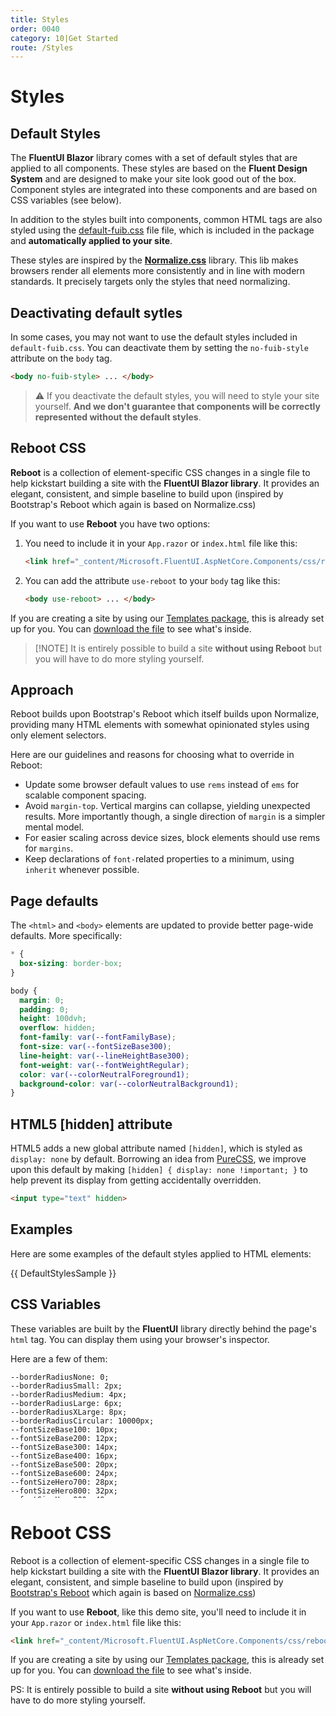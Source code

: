 ```yaml
---
title: Styles
order: 0040
category: 10|Get Started
route: /Styles
---
```


# Styles

## Default Styles

The **FluentUI Blazor** library comes with a set of default styles that are applied to all components.
These styles are based on the **Fluent Design System** and are designed to make your site look good out of the box.
Component styles are integrated into these components and are based on CSS variables (see below).

In addition to the styles built into components, common HTML tags are also styled using
the <a href="_content/Microsoft.FluentUI.AspNetCore.Components/css/default-fuib.css" target="_blank">default-fuib.css</a> file
file, which is included in the package and **automatically applied to your site**.

These styles are inspired by the **[Normalize.css](https://necolas.github.io/normalize.css/)** library.
This lib makes browsers render all elements more consistently and in line with modern standards.
It precisely targets only the styles that need normalizing.

## Deactivating default sytles

In some cases, you may not want to use the default styles included in `default-fuib.css`.
You can deactivate them by setting the `no-fuib-style` attribute on the `body` tag.

```html
<body no-fuib-style> ... </body>
```

> ⚠️ If you deactivate the default styles, you will need to style your site yourself.
> **And we don't guarantee that components will be correctly represented without the default styles**.

## Reboot CSS

**Reboot** is a collection of element-specific CSS changes in a single file to help kickstart building
a site with the **FluentUI Blazor library**. It provides an elegant, consistent, and simple baseline
to build upon (inspired by Bootstrap's Reboot which again is based on Normalize.css)

If you want to use **Reboot** you have two options:

1. You need to include it in your `App.razor` or `index.html` file like this:
   ```html
   <link href="_content/Microsoft.FluentUI.AspNetCore.Components/css/reboot.css" rel="stylesheet" />
   ```
2. You can add the attribute `use-reboot` to your `body` tag like this:
   ```html
   <body use-reboot> ... </body>
   ```
   
If you are creating a site by using our [Templates package](https://www.fluentui-blazor.net/Templates),
this is already set up for you.
You can <a href="/_content/Microsoft.FluentUI.AspNetCore.Components/css/reboot.css" target="_blank">download the file</a> to see what's inside.

> [!NOTE] It is entirely possible to build a site **without using Reboot** but you will have to do more styling yourself.

## Approach

Reboot builds upon Bootstrap's Reboot which itself builds upon Normalize, providing many HTML elements
with somewhat opinionated styles using only element selectors.

Here are our guidelines and reasons for choosing what to override in Reboot:

- Update some browser default values to use `rems` instead of `ems` for scalable component spacing.
- Avoid `margin-top`. Vertical margins can collapse, yielding unexpected results.
  More importantly though, a single direction of `margin` is a simpler mental model.
- For easier scaling across device sizes, block elements should use rems for `margins`.
- Keep declarations of `font-`related properties to a minimum, using `inherit` whenever possible.

## Page defaults

The `<html>` and `<body>` elements are updated to provide better page-wide defaults. More specifically:

```css
* {
  box-sizing: border-box;
}

body {
  margin: 0;
  padding: 0;
  height: 100dvh;
  overflow: hidden;
  font-family: var(--fontFamilyBase);
  font-size: var(--fontSizeBase300);
  line-height: var(--lineHeightBase300);
  font-weight: var(--fontWeightRegular);
  color: var(--colorNeutralForeground1);
  background-color: var(--colorNeutralBackground1);
}
```

## HTML5 [hidden] attribute

HTML5 adds a new global attribute named `[hidden]`, which is styled as `display: none` by default.
Borrowing an idea from [PureCSS](https://purecss.io), we improve upon this default by making
`[hidden] { display: none !important; }` to help prevent its display from getting accidentally overridden.

```html
<input type="text" hidden>
```

## Examples

Here are some examples of the default styles applied to HTML elements:

{{ DefaultStylesSample }}

## CSS Variables

These variables are built by the **FluentUI** library directly behind the page's `html` tag.
You can display them using your browser's inspector.

Here are a few of them:

<pre style="max-height: 200px; overflow-y: scroll;"><code class="language-css hljs">--borderRadiusNone: 0;
--borderRadiusSmall: 2px;
--borderRadiusMedium: 4px;
--borderRadiusLarge: 6px;
--borderRadiusXLarge: 8px;
--borderRadiusCircular: 10000px;
--fontSizeBase100: 10px;
--fontSizeBase200: 12px;
--fontSizeBase300: 14px;
--fontSizeBase400: 16px;
--fontSizeBase500: 20px;
--fontSizeBase600: 24px;
--fontSizeHero700: 28px;
--fontSizeHero800: 32px;
--fontSizeHero900: 40px;
--fontSizeHero1000: 68px;
--lineHeightBase100: 14px;
--lineHeightBase200: 16px;
--lineHeightBase300: 20px;
--lineHeightBase400: 22px;
--lineHeightBase500: 28px;
--lineHeightBase600: 32px;
--lineHeightHero700: 36px;
--lineHeightHero800: 40px;
--lineHeightHero900: 52px;
--lineHeightHero1000: 92px;
--fontFamilyBase: 'Segoe UI', 'Segoe UI Web (West European)', -apple-system, BlinkMacSystemFont, Roboto, 'Helvetica Neue', sans-serif;
--fontFamilyMonospace: Consolas, 'Courier New', Courier, monospace;
--fontFamilyNumeric: Bahnschrift, 'Segoe UI', 'Segoe UI Web (West European)', -apple-system, BlinkMacSystemFont, Roboto, 'Helvetica Neue', sans-serif;
--fontWeightRegular: 400;
--fontWeightMedium: 500;
--fontWeightSemibold: 600;
--fontWeightBold: 700;
--strokeWidthThin: 1px;
--strokeWidthThick: 2px;
--strokeWidthThicker: 3px;
--strokeWidthThickest: 4px;
--spacingHorizontalNone: 0;
--spacingHorizontalXS: 4px;
--spacingHorizontalS: 8px;
--spacingHorizontalM: 12px;
--spacingHorizontalL: 16px;
--spacingHorizontalXL: 20px;
--spacingHorizontalXXL: 24px;
--spacingHorizontalXXXL: 28px;
--spacingHorizontalXXXXL: 32px;
--spacingVerticalNone: 0;
--spacingVerticalXS: 4px;
--spacingVerticalS: 8px;
--spacingVerticalM: 12px;
--spacingVerticalL: 16px;
--spacingVerticalXL: 20px;
--spacingVerticalXXL: 24px;
--spacingVerticalXXXL: 28px;
--spacingVerticalXXXXL: 32px;
--durationUltraFast: 50ms;
--durationFaster: 100ms;
--durationFast: 150ms;
--durationNormal: 200ms;
--durationGentle: 250ms;
--durationSlow: 300ms;
--durationSlower: 400ms;
--durationUltraSlow: 500ms;
--curveAccelerateMax: cubic-bezier(0.9,0.1,1,0.2);
--curveAccelerateMid: cubic-bezier(1,0,1,1);
--curveAccelerateMin: cubic-bezier(0.8,0,0.78,1);
--curveDecelerateMax: cubic-bezier(0.1,0.9,0.2,1);
--curveDecelerateMid: cubic-bezier(0,0,0,1);
--curveDecelerateMin: cubic-bezier(0.33,0,0.1,1);
--curveEasyEaseMax: cubic-bezier(0.8,0,0.2,1);
--curveEasyEase: cubic-bezier(0.33,0,0.67,1);
--curveLinear: cubic-bezier(0,0,1,1);
--colorNeutralForeground1: #242424;
--colorNeutralForeground1Hover: #242424;
--colorNeutralForeground1Pressed: #242424;
--colorNeutralForeground1Selected: #242424;
--colorNeutralForeground2: #424242;
--colorNeutralForeground2Hover: #242424;
--colorNeutralForeground2Pressed: #242424;
--colorNeutralForeground2Selected: #242424;
--colorNeutralForeground2BrandHover: #0f6cbd;
--colorNeutralForeground2BrandPressed: #115ea3;
--colorNeutralForeground2BrandSelected: #0f6cbd;
--colorNeutralForeground3: #616161;
--colorNeutralForeground3Hover: #424242;
--colorNeutralForeground3Pressed: #424242;
--colorNeutralForeground3Selected: #424242;
--colorNeutralForeground3BrandHover: #0f6cbd;
--colorNeutralForeground3BrandPressed: #115ea3;
--colorNeutralForeground3BrandSelected: #0f6cbd;
--colorNeutralForeground4: #707070;
--colorNeutralForegroundDisabled: #bdbdbd;
--colorNeutralForegroundInvertedDisabled: rgba(255, 255, 255, 0.4);
--colorBrandForegroundLink: #115ea3;
--colorBrandForegroundLinkHover: #0f548c;
--colorBrandForegroundLinkPressed: #0c3b5e;
--colorBrandForegroundLinkSelected: #115ea3;
--colorNeutralForeground2Link: #424242;
--colorNeutralForeground2LinkHover: #242424;
--colorNeutralForeground2LinkPressed: #242424;
--colorNeutralForeground2LinkSelected: #242424;
--colorCompoundBrandForeground1: #0f6cbd;
--colorCompoundBrandForeground1Hover: #115ea3;
--colorCompoundBrandForeground1Pressed: #0f548c;
--colorBrandForeground1: #0f6cbd;
--colorBrandForeground2: #115ea3;
--colorBrandForeground2Hover: #0f548c;
--colorBrandForeground2Pressed: #0a2e4a;
--colorNeutralForeground1Static: #242424;
--colorNeutralForegroundStaticInverted: #ffffff;
--colorNeutralForegroundInverted: #ffffff;
--colorNeutralForegroundInvertedHover: #ffffff;
--colorNeutralForegroundInvertedPressed: #ffffff;
--colorNeutralForegroundInvertedSelected: #ffffff;
--colorNeutralForegroundInverted2: #ffffff;
--colorNeutralForegroundOnBrand: #ffffff;
--colorNeutralForegroundInvertedLink: #ffffff;
--colorNeutralForegroundInvertedLinkHover: #ffffff;
--colorNeutralForegroundInvertedLinkPressed: #ffffff;
--colorNeutralForegroundInvertedLinkSelected: #ffffff;
--colorBrandForegroundInverted: #479ef5;
--colorBrandForegroundInvertedHover: #62abf5;
--colorBrandForegroundInvertedPressed: #479ef5;
--colorBrandForegroundOnLight: #0f6cbd;
--colorBrandForegroundOnLightHover: #115ea3;
--colorBrandForegroundOnLightPressed: #0e4775;
--colorBrandForegroundOnLightSelected: #0f548c;
--colorNeutralBackground1: #ffffff;
--colorNeutralBackground1Hover: #f5f5f5;
--colorNeutralBackground1Pressed: #e0e0e0;
--colorNeutralBackground1Selected: #ebebeb;
--colorNeutralBackground2: #fafafa;
--colorNeutralBackground2Hover: #f0f0f0;
--colorNeutralBackground2Pressed: #dbdbdb;
--colorNeutralBackground2Selected: #e6e6e6;
--colorNeutralBackground3: #f5f5f5;
--colorNeutralBackground3Hover: #ebebeb;
--colorNeutralBackground3Pressed: #d6d6d6;
--colorNeutralBackground3Selected: #e0e0e0;
--colorNeutralBackground4: #f0f0f0;
--colorNeutralBackground4Hover: #fafafa;
--colorNeutralBackground4Pressed: #f5f5f5;
--colorNeutralBackground4Selected: #ffffff;
--colorNeutralBackground5: #ebebeb;
--colorNeutralBackground5Hover: #f5f5f5;
--colorNeutralBackground5Pressed: #f0f0f0;
--colorNeutralBackground5Selected: #fafafa;
--colorNeutralBackground6: #e6e6e6;
--colorNeutralBackgroundInverted: #292929;
--colorNeutralBackgroundStatic: #333333;
--colorNeutralBackgroundAlpha: rgba(255, 255, 255, 0.5);
--colorNeutralBackgroundAlpha2: rgba(255, 255, 255, 0.8);
--colorSubtleBackground: transparent;
--colorSubtleBackgroundHover: #f5f5f5;
--colorSubtleBackgroundPressed: #e0e0e0;
--colorSubtleBackgroundSelected: #ebebeb;
--colorSubtleBackgroundLightAlphaHover: rgba(255, 255, 255, 0.7);
--colorSubtleBackgroundLightAlphaPressed: rgba(255, 255, 255, 0.5);
--colorSubtleBackgroundLightAlphaSelected: transparent;
--colorSubtleBackgroundInverted: transparent;
--colorSubtleBackgroundInvertedHover: rgba(0, 0, 0, 0.1);
--colorSubtleBackgroundInvertedPressed: rgba(0, 0, 0, 0.3);
--colorSubtleBackgroundInvertedSelected: rgba(0, 0, 0, 0.2);
--colorTransparentBackground: transparent;
--colorTransparentBackgroundHover: transparent;
--colorTransparentBackgroundPressed: transparent;
--colorTransparentBackgroundSelected: transparent;
--colorNeutralBackgroundDisabled: #f0f0f0;
--colorNeutralBackgroundInvertedDisabled: rgba(255, 255, 255, 0.1);
--colorNeutralStencil1: #e6e6e6;
--colorNeutralStencil2: #fafafa;
--colorNeutralStencil1Alpha: rgba(0, 0, 0, 0.1);
--colorNeutralStencil2Alpha: rgba(0, 0, 0, 0.05);
--colorBackgroundOverlay: rgba(0, 0, 0, 0.4);
--colorScrollbarOverlay: rgba(0, 0, 0, 0.5);
--colorBrandBackground: #0f6cbd;
--colorBrandBackgroundHover: #115ea3;
--colorBrandBackgroundPressed: #0c3b5e;
--colorBrandBackgroundSelected: #0f548c;
--colorCompoundBrandBackground: #0f6cbd;
--colorCompoundBrandBackgroundHover: #115ea3;
--colorCompoundBrandBackgroundPressed: #0f548c;
--colorBrandBackgroundStatic: #0f6cbd;
--colorBrandBackground2: #ebf3fc;
--colorBrandBackground2Hover: #cfe4fa;
--colorBrandBackground2Pressed: #96c6fa;
--colorBrandBackground3Static: #0f548c;
--colorBrandBackground4Static: #0c3b5e;
--colorBrandBackgroundInverted: #ffffff;
--colorBrandBackgroundInvertedHover: #ebf3fc;
--colorBrandBackgroundInvertedPressed: #b4d6fa;
--colorBrandBackgroundInvertedSelected: #cfe4fa;
--colorNeutralCardBackground: #fafafa;
--colorNeutralCardBackgroundHover: #ffffff;
--colorNeutralCardBackgroundPressed: #f5f5f5;
--colorNeutralCardBackgroundSelected: #ebebeb;
--colorNeutralCardBackgroundDisabled: #f0f0f0;
--colorNeutralStrokeAccessible: #616161;
--colorNeutralStrokeAccessibleHover: #575757;
--colorNeutralStrokeAccessiblePressed: #4d4d4d;
--colorNeutralStrokeAccessibleSelected: #0f6cbd;
--colorNeutralStroke1: #d1d1d1;
--colorNeutralStroke1Hover: #c7c7c7;
--colorNeutralStroke1Pressed: #b3b3b3;
--colorNeutralStroke1Selected: #bdbdbd;
--colorNeutralStroke2: #e0e0e0;
--colorNeutralStroke3: #f0f0f0;
--colorNeutralStrokeSubtle: #e0e0e0;
--colorNeutralStrokeOnBrand: #ffffff;
--colorNeutralStrokeOnBrand2: #ffffff;
--colorNeutralStrokeOnBrand2Hover: #ffffff;
--colorNeutralStrokeOnBrand2Pressed: #ffffff;
--colorNeutralStrokeOnBrand2Selected: #ffffff;
--colorBrandStroke1: #0f6cbd;
--colorBrandStroke2: #b4d6fa;
--colorBrandStroke2Hover: #77b7f7;
--colorBrandStroke2Pressed: #0f6cbd;
--colorBrandStroke2Contrast: #b4d6fa;
--colorCompoundBrandStroke: #0f6cbd;
--colorCompoundBrandStrokeHover: #115ea3;
--colorCompoundBrandStrokePressed: #0f548c;
--colorNeutralStrokeDisabled: #e0e0e0;
--colorNeutralStrokeInvertedDisabled: rgba(255, 255, 255, 0.4);
--colorTransparentStroke: transparent;
--colorTransparentStrokeInteractive: transparent;
--colorTransparentStrokeDisabled: transparent;
--colorNeutralStrokeAlpha: rgba(0, 0, 0, 0.05);
--colorNeutralStrokeAlpha2: rgba(255, 255, 255, 0.2);
--colorStrokeFocus1: #ffffff;
--colorStrokeFocus2: #000000;
--colorNeutralShadowAmbient: rgba(0, 0, 0, 0.12);
--colorNeutralShadowKey: rgba(0, 0, 0, 0.14);
--colorNeutralShadowAmbientLighter: rgba(0, 0, 0, 0.06);
--colorNeutralShadowKeyLighter: rgba(0, 0, 0, 0.07);
--colorNeutralShadowAmbientDarker: rgba(0, 0, 0, 0.20);
--colorNeutralShadowKeyDarker: rgba(0, 0, 0, 0.24);
--colorBrandShadowAmbient: rgba(0, 0, 0, 0.30);
--colorBrandShadowKey: rgba(0, 0, 0, 0.25);
--colorPaletteRedBackground1: #fdf6f6;
--colorPaletteRedBackground2: #f1bbbc;
--colorPaletteRedBackground3: #d13438;
--colorPaletteRedForeground1: #bc2f32;
--colorPaletteRedForeground2: #751d1f;
--colorPaletteRedForeground3: #d13438;
--colorPaletteRedBorderActive: #d13438;
--colorPaletteRedBorder1: #f1bbbc;
--colorPaletteRedBorder2: #d13438;
--colorPaletteGreenBackground1: #f1faf1;
--colorPaletteGreenBackground2: #9fd89f;
--colorPaletteGreenBackground3: #107c10;
--colorPaletteGreenForeground1: #0e700e;
--colorPaletteGreenForeground2: #094509;
--colorPaletteGreenForeground3: #107c10;
--colorPaletteGreenBorderActive: #107c10;
--colorPaletteGreenBorder1: #9fd89f;
--colorPaletteGreenBorder2: #107c10;
--colorPaletteDarkOrangeBackground1: #fdf6f3;
--colorPaletteDarkOrangeBackground2: #f4bfab;
--colorPaletteDarkOrangeBackground3: #da3b01;
--colorPaletteDarkOrangeForeground1: #c43501;
--colorPaletteDarkOrangeForeground2: #7a2101;
--colorPaletteDarkOrangeForeground3: #da3b01;
--colorPaletteDarkOrangeBorderActive: #da3b01;
--colorPaletteDarkOrangeBorder1: #f4bfab;
--colorPaletteDarkOrangeBorder2: #da3b01;
--colorPaletteYellowBackground1: #fffef5;
--colorPaletteYellowBackground2: #fef7b2;
--colorPaletteYellowBackground3: #fde300;
--colorPaletteYellowForeground1: #817400;
--colorPaletteYellowForeground2: #817400;
--colorPaletteYellowForeground3: #fde300;
--colorPaletteYellowBorderActive: #fde300;
--colorPaletteYellowBorder1: #fef7b2;
--colorPaletteYellowBorder2: #fde300;
--colorPaletteBerryBackground1: #fdf5fc;
--colorPaletteBerryBackground2: #edbbe7;
--colorPaletteBerryBackground3: #c239b3;
--colorPaletteBerryForeground1: #af33a1;
--colorPaletteBerryForeground2: #6d2064;
--colorPaletteBerryForeground3: #c239b3;
--colorPaletteBerryBorderActive: #c239b3;
--colorPaletteBerryBorder1: #edbbe7;
--colorPaletteBerryBorder2: #c239b3;
--colorPaletteLightGreenBackground1: #f2fbf2;
--colorPaletteLightGreenBackground2: #a7e3a5;
--colorPaletteLightGreenBackground3: #13a10e;
--colorPaletteLightGreenForeground1: #11910d;
--colorPaletteLightGreenForeground2: #0b5a08;
--colorPaletteLightGreenForeground3: #13a10e;
--colorPaletteLightGreenBorderActive: #13a10e;
--colorPaletteLightGreenBorder1: #a7e3a5;
--colorPaletteLightGreenBorder2: #13a10e;
--colorPaletteMarigoldBackground1: #fefbf4;
--colorPaletteMarigoldBackground2: #f9e2ae;
--colorPaletteMarigoldBackground3: #eaa300;
--colorPaletteMarigoldForeground1: #d39300;
--colorPaletteMarigoldForeground2: #835b00;
--colorPaletteMarigoldForeground3: #eaa300;
--colorPaletteMarigoldBorderActive: #eaa300;
--colorPaletteMarigoldBorder1: #f9e2ae;
--colorPaletteMarigoldBorder2: #eaa300;
--colorPaletteRedForegroundInverted: #dc5e62;
--colorPaletteGreenForegroundInverted: #359b35;
--colorPaletteYellowForegroundInverted: #fef7b2;
--colorPaletteDarkRedBackground2: #d69ca5;
--colorPaletteDarkRedForeground2: #420610;
--colorPaletteDarkRedBorderActive: #750b1c;
--colorPaletteCranberryBackground2: #eeacb2;
--colorPaletteCranberryForeground2: #6e0811;
--colorPaletteCranberryBorderActive: #c50f1f;
--colorPalettePumpkinBackground2: #efc4ad;
--colorPalettePumpkinForeground2: #712d09;
--colorPalettePumpkinBorderActive: #ca5010;
--colorPalettePeachBackground2: #ffddb3;
--colorPalettePeachForeground2: #8f4e00;
--colorPalettePeachBorderActive: #ff8c00;
--colorPaletteGoldBackground2: #ecdfa5;
--colorPaletteGoldForeground2: #6c5700;
--colorPaletteGoldBorderActive: #c19c00;
--colorPaletteBrassBackground2: #e0cea2;
--colorPaletteBrassForeground2: #553e06;
--colorPaletteBrassBorderActive: #986f0b;
--colorPaletteBrownBackground2: #ddc3b0;
--colorPaletteBrownForeground2: #50301a;
--colorPaletteBrownBorderActive: #8e562e;
--colorPaletteForestBackground2: #bdd99b;
--colorPaletteForestForeground2: #294903;
--colorPaletteForestBorderActive: #498205;
--colorPaletteSeafoamBackground2: #a8f0cd;
--colorPaletteSeafoamForeground2: #00723b;
--colorPaletteSeafoamBorderActive: #00cc6a;
--colorPaletteDarkGreenBackground2: #9ad29a;
--colorPaletteDarkGreenForeground2: #063b06;
--colorPaletteDarkGreenBorderActive: #0b6a0b;
--colorPaletteLightTealBackground2: #a6e9ed;
--colorPaletteLightTealForeground2: #00666d;
--colorPaletteLightTealBorderActive: #00b7c3;
--colorPaletteTealBackground2: #9bd9db;
--colorPaletteTealForeground2: #02494c;
--colorPaletteTealBorderActive: #038387;
--colorPaletteSteelBackground2: #94c8d4;
--colorPaletteSteelForeground2: #00333f;
--colorPaletteSteelBorderActive: #005b70;
--colorPaletteBlueBackground2: #a9d3f2;
--colorPaletteBlueForeground2: #004377;
--colorPaletteBlueBorderActive: #0078d4;
--colorPaletteRoyalBlueBackground2: #9abfdc;
--colorPaletteRoyalBlueForeground2: #002c4e;
--colorPaletteRoyalBlueBorderActive: #004e8c;
--colorPaletteCornflowerBackground2: #c8d1fa;
--colorPaletteCornflowerForeground2: #2c3c85;
--colorPaletteCornflowerBorderActive: #4f6bed;
--colorPaletteNavyBackground2: #a3b2e8;
--colorPaletteNavyForeground2: #001665;
--colorPaletteNavyBorderActive: #0027b4;
--colorPaletteLavenderBackground2: #d2ccf8;
--colorPaletteLavenderForeground2: #3f3682;
--colorPaletteLavenderBorderActive: #7160e8;
--colorPalettePurpleBackground2: #c6b1de;
--colorPalettePurpleForeground2: #341a51;
--colorPalettePurpleBorderActive: #5c2e91;
--colorPaletteGrapeBackground2: #d9a7e0;
--colorPaletteGrapeForeground2: #4c0d55;
--colorPaletteGrapeBorderActive: #881798;
--colorPaletteLilacBackground2: #e6bfed;
--colorPaletteLilacForeground2: #63276d;
--colorPaletteLilacBorderActive: #b146c2;
--colorPalettePinkBackground2: #f7c0e3;
--colorPalettePinkForeground2: #80215d;
--colorPalettePinkBorderActive: #e43ba6;
--colorPaletteMagentaBackground2: #eca5d1;
--colorPaletteMagentaForeground2: #6b0043;
--colorPaletteMagentaBorderActive: #bf0077;
--colorPalettePlumBackground2: #d696c0;
--colorPalettePlumForeground2: #43002b;
--colorPalettePlumBorderActive: #77004d;
--colorPaletteBeigeBackground2: #d7d4d4;
--colorPaletteBeigeForeground2: #444241;
--colorPaletteBeigeBorderActive: #7a7574;
--colorPaletteMinkBackground2: #cecccb;
--colorPaletteMinkForeground2: #343231;
--colorPaletteMinkBorderActive: #5d5a58;
--colorPalettePlatinumBackground2: #cdd6d8;
--colorPalettePlatinumForeground2: #3b4447;
--colorPalettePlatinumBorderActive: #69797e;
--colorPaletteAnchorBackground2: #bcc3c7;
--colorPaletteAnchorForeground2: #202427;
--colorPaletteAnchorBorderActive: #394146;
--colorStatusSuccessBackground1: #f1faf1;
--colorStatusSuccessBackground2: #9fd89f;
--colorStatusSuccessBackground3: #107c10;
--colorStatusSuccessForeground1: #0e700e;
--colorStatusSuccessForeground2: #094509;
--colorStatusSuccessForeground3: #107c10;
--colorStatusSuccessForegroundInverted: #54b054;
--colorStatusSuccessBorderActive: #107c10;
--colorStatusSuccessBorder1: #9fd89f;
--colorStatusSuccessBorder2: #107c10;
--colorStatusWarningBackground1: #fff9f5;
--colorStatusWarningBackground2: #fdcfb4;
--colorStatusWarningBackground3: #f7630c;
--colorStatusWarningForeground1: #bc4b09;
--colorStatusWarningForeground2: #8a3707;
--colorStatusWarningForeground3: #bc4b09;
--colorStatusWarningForegroundInverted: #faa06b;
--colorStatusWarningBorderActive: #f7630c;
--colorStatusWarningBorder1: #fdcfb4;
--colorStatusWarningBorder2: #bc4b09;
--colorStatusDangerBackground1: #fdf3f4;
--colorStatusDangerBackground2: #eeacb2;
--colorStatusDangerBackground3: #c50f1f;
--colorStatusDangerForeground1: #b10e1c;
--colorStatusDangerForeground2: #6e0811;
--colorStatusDangerForeground3: #c50f1f;
--colorStatusDangerForegroundInverted: #dc626d;
--colorStatusDangerBorderActive: #c50f1f;
--colorStatusDangerBorder1: #eeacb2;
--colorStatusDangerBorder2: #c50f1f;
--colorStatusDangerBackground3Hover: #b10e1c;
--colorStatusDangerBackground3Pressed: #960b18;
--shadow2: 0 0 2px rgba(0, 0, 0, 0.12), 0 1px 2px rgba(0, 0, 0, 0.14);
--shadow4: 0 0 2px rgba(0, 0, 0, 0.12), 0 2px 4px rgba(0, 0, 0, 0.14);
--shadow8: 0 0 2px rgba(0, 0, 0, 0.12), 0 4px 8px rgba(0, 0, 0, 0.14);
--shadow16: 0 0 2px rgba(0, 0, 0, 0.12), 0 8px 16px rgba(0, 0, 0, 0.14);
--shadow28: 0 0 8px rgba(0, 0, 0, 0.12), 0 14px 28px rgba(0, 0, 0, 0.14);
--shadow64: 0 0 8px rgba(0, 0, 0, 0.12), 0 32px 64px rgba(0, 0, 0, 0.14);
--shadow2Brand: 0 0 2px rgba(0, 0, 0, 0.30), 0 1px 2px rgba(0, 0, 0, 0.25);
--shadow4Brand: 0 0 2px rgba(0, 0, 0, 0.30), 0 2px 4px rgba(0, 0, 0, 0.25);
--shadow8Brand: 0 0 2px rgba(0, 0, 0, 0.30), 0 4px 8px rgba(0, 0, 0, 0.25);
--shadow16Brand: 0 0 2px rgba(0, 0, 0, 0.30), 0 8px 16px rgba(0, 0, 0, 0.25);
--shadow28Brand: 0 0 8px rgba(0, 0, 0, 0.30), 0 14px 28px rgba(0, 0, 0, 0.25);
--shadow64Brand: 0 0 8px rgba(0, 0, 0, 0.30), 0 32px 64px rgba(0, 0, 0, 0.25);
</code></pre>


# Reboot CSS

Reboot is a collection of element-specific CSS changes in a single file to help kickstart building a site
with the **FluentUI Blazor library**. It provides an elegant, consistent, and simple baseline to build upon
(inspired by [Bootstrap's Reboot](https://getbootstrap.com/docs/5.0/content/reboot/) which again is based
on [Normalize.css](https://necolas.github.io/normalize.css))

If you want to use **Reboot**, like this demo site, you'll need to include it in your `App.razor`
or `index.html` file like this:

```html
<link href="_content/Microsoft.FluentUI.AspNetCore.Components/css/reboot.css" rel="stylesheet" />
```

If you are creating a site by using our [Templates package](https://www.fluentui-blazor.net/Templates),
this is already set up for you. You can [download the file](https://www.fluentui-blazor.net/_content/Microsoft.FluentUI.AspNetCore.Components/css/reboot.css)
to see what's inside.

PS: It is entirely possible to build a site **without using Reboot** but you will have to do more styling yourself.

